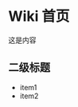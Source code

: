 <!-- TITLE: Home -->
<!-- SUBTITLE: A quick summary of Home -->

# Wiki 首页

这是内容

## 二级标题

* item1
* item2
